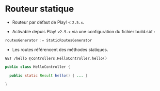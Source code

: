 # Routeur statique

* Routeur par défaut de Play! < `2.5.x`.

* Activable depuis Play! `v2.5.x` via une configuration du fichier build.sbt :

```scala
routesGenerator := StaticRoutesGenerator
```

* Les routes référencent des méthodes statiques.

```
GET /hello @controllers.HelloController.hello()
```

```java
public class HelloController {

  public static Result hello() { ... }

}
```
